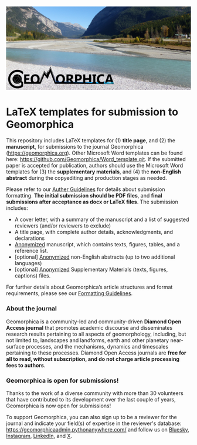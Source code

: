 ![alt text](homepageImage_en_US.png)

# LaTeX templates for submission to Geomorphica
This repository includes LaTeX templates for (1) **title page**, and (2) the **manuscript**, for submissions to the journal Geomorphica (https://geomorphica.org). Other Microsoft Word templates can be found here: https://github.com/Geomorphica/Word_template.git. If the submitted paper is accepted for publication, authors should use the Microsoft Word templates for (3) the **supplementary materials**, and (4) the **non-English abstract** during the copyediting and production stages as needed.

Please refer to our [Auther Guidelines](https://journals.psu.edu/geomorphica/authorguidelines) for details about submission formatting. **The initial submission should be PDF files**, and **final submissions after acceptance as docx or LaTeX files**. The submission includes:
* A cover letter, with a summary of the manuscript and a list of suggested reviewers (and/or reviewers to exclude)
* A title page, with complete author details, acknowledgments, and declarations
* [Anonymized](https://journals.psu.edu/geomorphica/Anonymization) manuscript, which contains texts, figures, tables, and a reference list.
* [optional] [Anonymized](https://journals.psu.edu/geomorphica/Anonymization) non-English abstracts (up to two additional languages)
* [optional] [Anonymized](https://journals.psu.edu/geomorphica/Anonymization) Supplementary Materials (texts, figures, captions) files.

For further details about Geomorphica’s article structures and format requirements, please see our [Formatting Guidelines](https://journals.psu.edu/geomorphica/formatting).

### About the journal
Geomorphica is a community-led and community-driven **Diamond Open Access journal** that promotes academic discourse and disseminates research results pertaining to all aspects of geomorphology, including, but not limited to, landscapes and landforms, earth and other planetary near-surface processes, and the mechanisms, dynamics and timescales pertaining to these processes. Diamond Open Access journals are **free for all to read, without subscription, and do not charge article processing fees to authors**.

### Geomorphica is open for submissions!

Thanks to the work of a diverse community with more than 30 volunteers that have contributed to its development over the last couple of years, Geomorphica is now open for submissions!

To support Geomorphica, you can also sign up to be a reviewer for the journal and indicate your field(s) of expertise in the reviewer's database: https://geomorphicaadmin.pythonanywhere.com/ and follow us on [Bluesky](https://bsky.app/profile/geomorphica.bsky.social), [Instagram](https://bsky.app/profile/geomorphica.bsky.social), [LinkedIn](https://www.linkedin.com/company/geomorphica/), and [X](https://x.com/Geomorphica).
